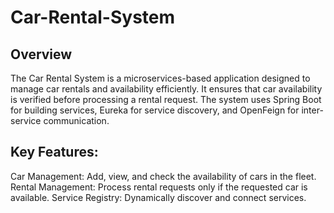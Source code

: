 # Car-Rental-System

<h2>Overview</h2>

The Car Rental System is a microservices-based application designed to manage car rentals and availability efficiently. It ensures that car availability is verified before processing a rental request. The system uses Spring Boot for building services, Eureka for service discovery, and OpenFeign for inter-service communication.

<h2>Key Features:</h2>
Car Management: Add, view, and check the availability of cars in the fleet.
Rental Management: Process rental requests only if the requested car is available.
Service Registry: Dynamically discover and connect services.

